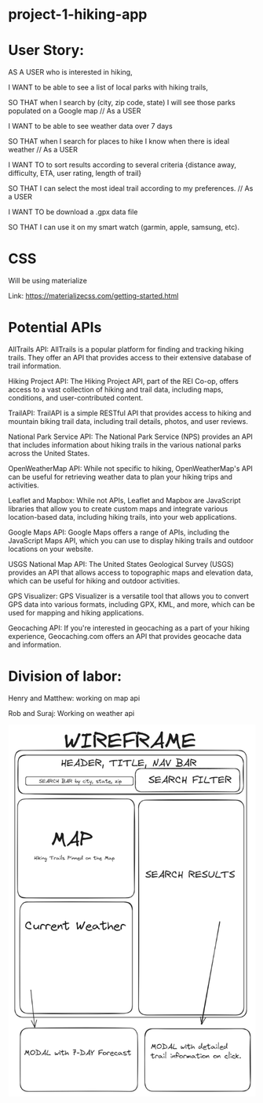 # project-1-hiking-app


# User Story:
AS A USER who is interested in hiking,

I WANT to be able to see a list of local parks with hiking trails,

SO THAT when I search by (city, zip code, state) I will see those parks populated on a Google map
//
As a USER

I WANT to be able to see weather data over 7 days

SO THAT when I search for places to hike I know when there is ideal weather
//
As a USER

I WANT TO to sort results according to several criteria {distance away, difficulty, ETA, user rating, length of trail}

SO THAT I can select the most ideal trail according to my preferences.
//
As a USER

I WANT TO be download a .gpx data file

SO THAT I can use it on my smart watch (garmin, apple, samsung, etc).


# CSS

Will be using materialize

Link: https://materializecss.com/getting-started.html


# Potential APIs

AllTrails API: AllTrails is a popular platform for finding and tracking hiking trails. They offer an API that provides access to their extensive database of trail information.

Hiking Project API: The Hiking Project API, part of the REI Co-op, offers access to a vast collection of hiking and trail data, including maps, conditions, and user-contributed content.

TrailAPI: TrailAPI is a simple RESTful API that provides access to hiking and mountain biking trail data, including trail details, photos, and user reviews.

National Park Service API: The National Park Service (NPS) provides an API that includes information about hiking trails in the various national parks across the United States.

OpenWeatherMap API: While not specific to hiking, OpenWeatherMap's API can be useful for retrieving weather data to plan your hiking trips and activities.

Leaflet and Mapbox: While not APIs, Leaflet and Mapbox are JavaScript libraries that allow you to create custom maps and integrate various location-based data, including hiking trails, into your web applications.

Google Maps API: Google Maps offers a range of APIs, including the JavaScript Maps API, which you can use to display hiking trails and outdoor locations on your website.

USGS National Map API: The United States Geological Survey (USGS) provides an API that allows access to topographic maps and elevation data, which can be useful for hiking and outdoor activities.

GPS Visualizer: GPS Visualizer is a versatile tool that allows you to convert GPS data into various formats, including GPX, KML, and more, which can be used for mapping and hiking applications.

Geocaching API: If you're interested in geocaching as a part of your hiking experience, Geocaching.com offers an API that provides geocache data and information.


# Division of labor:

Henry and Matthew: working on map api

Rob and Suraj: Working on weather api

![Screenshot Of Application](./Assets/WireFrame.png)